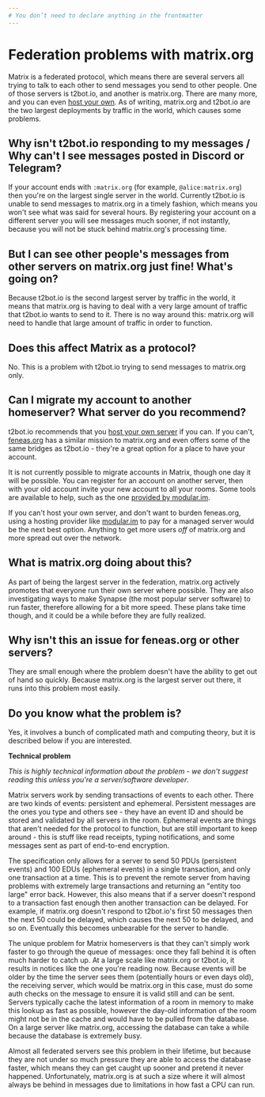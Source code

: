 ```yaml
---
# You don’t need to declare anything in the frontmatter
---
```


# Federation problems with matrix.org

Matrix is a federated protocol, which means there are several servers all trying to talk to each other to send messages
you send to other people. One of those servers is t2bot.io, and another is matrix.org. There are many more, and you can
even [host your own](https://matrix.org/docs/guides/installing-synapse). As of writing, matrix.org and t2bot.io are the
two largest deployments by traffic in the world, which causes some problems.

## Why isn't t2bot.io responding to my messages / Why can't I see messages posted in Discord or Telegram?

If your account ends with `:matrix.org` (for example, `@alice:matrix.org`) then you're on the largest single server in
the world. Currently t2bot.io is unable to send messages to matrix.org in a timely fashion, which means you won't see
what was said for several hours. By registering your account on a different server you will see messages much sooner,
if not instantly, because you will not be stuck behind matrix.org's processing time.

## But I can see other people's messages from other servers on matrix.org just fine! What's going on?

Because t2bot.io is the second largest server by traffic in the world, it means that matrix.org is having to deal with
a very large amount of traffic that t2bot.io wants to send to it. There is no way around this: matrix.org will need to
handle that large amount of traffic in order to function.

## Does this affect Matrix as a protocol?

No. This is a problem with t2bot.io trying to send messages to matrix.org only.

## Can I migrate my account to another homeserver? What server do you recommend?

t2bot.io recommends that you [host your own server](https://matrix.org/docs/guides/installing-synapse) if you can. If you
can't, [feneas.org](https://feneas.org/) has a similar mission to matrix.org and even offers some of the same bridges as
t2bot.io - they're a great option for a place to have your account.

It is not currently possible to migrate accounts in Matrix, though one day it will be possible. You can register for an
account on another server, then with your old account invite your new account to all your rooms. Some tools are available
to help, such as the one [provided by modular.im](https://modular.im/tools/matrix-migration).

If you can't host your own server, and don't want to burden feneas.org, using a hosting provider like [modular.im](https://modular.im/)
to pay for a managed server would be the next best option. Anything to get more users *off* of matrix.org and more spread
out over the network.

## What is matrix.org doing about this?

As part of being the largest server in the federation, matrix.org actively promotes that everyone run their own server
where possible. They are also investigating ways to make Synapse (the most popular server software) to run faster, therefore
allowing for a bit more speed. These plans take time though, and it could be a while before they are fully realized.

## Why isn't this an issue for feneas.org or other servers?

They are small enough where the problem doesn't have the ability to get out of hand so quickly. Because matrix.org is the
largest server out there, it runs into this problem most easily.

## Do you know what the problem is?

Yes, it involves a bunch of complicated math and computing theory, but it is described below if you are interested.

**Technical problem**

*This is highly technical information about the problem - we don't suggest reading this unless you're a server/software
developer*.

Matrix servers work by sending transactions of events to each other. There are two kinds of events: persistent and ephemeral.
Persistent messages are the ones you type and others see - they have an event ID and should be stored and validated by all
servers in the room. Ephemeral events are things that aren't needed for the protocol to function, but are still important to
keep around - this is stuff like read receipts, typing notifications, and some messages sent as part of end-to-end encryption.

The specification only allows for a server to send 50 PDUs (persistent events) and 100 EDUs (ephemeral events) in a single
transaction, and only one transaction at a time. This is to prevent the remote server from having problems with extremely large
transactions and returning an "entity too large" error back. However, this also means that if a server doesn't respond to a
transaction fast enough then another transaction can be delayed. For example, if matrix.org doesn't respond to t2bot.io's first
50 messages then the next 50 could be delayed, which causes the next 50 to be delayed, and so on. Eventually this becomes
unbearable for the server to handle.

The unique problem for Matrix homeservers is that they can't simply work faster to go through the queue of messages: once they
fall behind it is often much harder to catch up. At a large scale like matrix.org or t2bot.io, it results in notices like the
one you're reading now. Because events will be older by the time the server sees them (potentially hours or even days old), the
receiving server, which would be matrix.org in this case, must do some auth checks on the message to ensure it is valid still
and can be sent. Servers typically cache the latest information of a room in memory to make this lookup as fast as possible,
however the day-old information of the room might not be in the cache and would have to be pulled from the database. On a large
server like matrix.org, accessing the database can take a while because the database is extremely busy.

Almost all federated servers see this problem in their lifetime, but because they are not under so much pressure they are able
to access the database faster, which means they can get caught up sooner and pretend it never happened. Unfortunately, matrix.org
is at such a size where it will almost always be behind in messages due to limitations in how fast a CPU can run.
